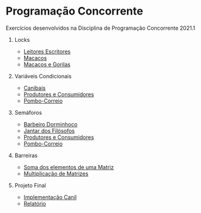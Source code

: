 # Programação Concorrente
Exercícios desenvolvidos na Disciplina de Programação Concorrente 2021.1

1. Locks
    - [Leitores Escritores](Locks/leitores_escritores_mutex.c)
    - [Macacos](Locks/macacos_mutex.c)
    - [Macacos e Gorilas](Locks/macacos_gorilas.c)

2. Variáveis Condicionais
    - [Canibais](Condicional/canibais.c)
    - [Produtores e Consumidores](Condicional/produtor_consumidor_condicao.c)
    - [Pombo-Correio](Condicional/pombos_cartas_cond.c)

3. Semáforos
    - [Barbeiro Dorminhoco](Semaforos/barbeiro.c)
    - [Jantar dos Filósofos](Semaforos/filosofos.c)
    - [Produtores e Consumidores](Semaforos/produtor_consumidor_semaforo.c)
    - [Pombo-Correio](Semaforos/pombos_cartas_sem.c)

4. Barreiras
    - [Soma dos elementos de uma Matriz](Barreiras/matriz_soma.c)
    - [Multiplicação de Matrizes](Barreiras/matriz_multiplicacao_barreira.c)


5. Projeto Final
    - [Implementação Canil](ProjetoFinal/canil_adocao.c)
    - [Relatório](ProjetoFinal/Projeto_Final_190043725.pdf)
